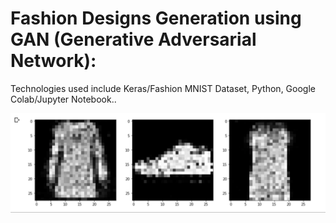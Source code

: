 # Fashion Designs Generation using GAN (Generative Adversarial Network):

Technologies used include Keras/Fashion MNIST Dataset, Python, Google Colab/Jupyter Notebook..

![alt text](fashion.png "Fashion Images")
